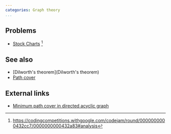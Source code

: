 ```yaml
---
categories: Graph theory
...
```


## Problems
- [Stock Charts](https://codingcompetitions.withgoogle.com/codejam/round/0000000000432cc7/0000000000432a83) [^1]

## See also
- [Dilworth's theorem](Dilworth's theorem)
- [Path cover]()

## External links
- [Minimum path cover in directed acyclic graph](https://en.wikipedia.org/wiki/Maximum_flow_problem#Minimum_path_cover_in_directed_acyclic_graph)


[^1]: <https://codingcompetitions.withgoogle.com/codejam/round/0000000000432cc7/0000000000432a83#analysis>
